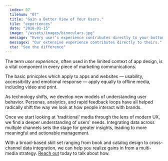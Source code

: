 ```yaml
---
  index: 07
  tilenum: "07"
  title: "Gain a Better View of Your Users."
  tile: "experiences"
  date: "2018-01-15"
  image: "/assets/images/binoculars.jpg"
  message: "Every user’s experience contributes directly to your bottom line. "
  messagex: "Our extensive experience contributes directly to theirs."
  cta: "See the difference"
---
```


<div>
<p>The term <em>user experience</em>, often used in the limited context of app design, is a vital component in every piece of marketing communications. </p>

The basic prinicples which apply to apps and websites — usability, accessibility and emotional response — apply equally to offline media, including video and print.

As technology shifts, we develop new models of understanding user behavior. Personas, analytics, and rapid feedback loops have all helped radically shift the way we look at how people interact with brands.

Once we start looking at 'traditional' media through the lens of modern UX, we find a deeper understanding of users' needs. Integrating data across multiple channels sets the stage for greater insights, leading to more meaningful and actionable management.

With a broad-based skill set ranging from book and catalog design to cross-channel data integration, we can help you realize gains in from a multi-media strategy. <a href="mailto:dave@davelindberg.com">Reach out</a> today to talk about how.

</div>
